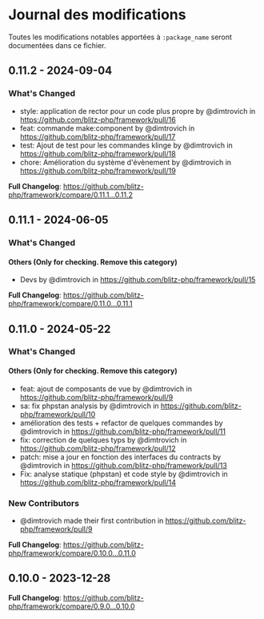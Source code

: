 # Journal des modifications

Toutes les modifications notables apportées à `:package_name` seront documentées dans ce fichier.

## 0.11.2 - 2024-09-04

<!-- Release notes generated using configuration in .github/release.yml at main -->
### What's Changed

* style: application de rector pour un code plus propre by @dimtrovich in https://github.com/blitz-php/framework/pull/16
* feat: commande make:component by @dimtrovich in https://github.com/blitz-php/framework/pull/17
* test: Ajout de test pour les commandes klinge by @dimtrovich in https://github.com/blitz-php/framework/pull/18
* chore: Amélioration du système d'évènement by @dimtrovich in https://github.com/blitz-php/framework/pull/19

**Full Changelog**: https://github.com/blitz-php/framework/compare/0.11.1...0.11.2

## 0.11.1 - 2024-06-05

<!-- Release notes generated using configuration in .github/release.yml at main -->
### What's Changed

#### Others (Only for checking. Remove this category)

* Devs by @dimtrovich in https://github.com/blitz-php/framework/pull/15

**Full Changelog**: https://github.com/blitz-php/framework/compare/0.11.0...0.11.1

## 0.11.0 - 2024-05-22

<!-- Release notes generated using configuration in .github/release.yml at main -->
### What's Changed

#### Others (Only for checking. Remove this category)

* feat: ajout de composants de vue by @dimtrovich in https://github.com/blitz-php/framework/pull/9
* sa: fix phpstan analysis by @dimtrovich in https://github.com/blitz-php/framework/pull/10
* amélioration des tests + refactor de quelques commandes by @dimtrovich in https://github.com/blitz-php/framework/pull/11
* fix: correction de quelques typs by @dimtrovich in https://github.com/blitz-php/framework/pull/12
* patch: mise a jour en fonction des interfaces du contracts by @dimtrovich in https://github.com/blitz-php/framework/pull/13
* Fix: analyse statique (phpstan) et code style by @dimtrovich in https://github.com/blitz-php/framework/pull/14

### New Contributors

* @dimtrovich made their first contribution in https://github.com/blitz-php/framework/pull/9

**Full Changelog**: https://github.com/blitz-php/framework/compare/0.10.0...0.11.0

## 0.10.0 - 2023-12-28

<!-- Release notes generated using configuration in .github/release.yml at main -->
**Full Changelog**: https://github.com/blitz-php/framework/compare/0.9.0...0.10.0
